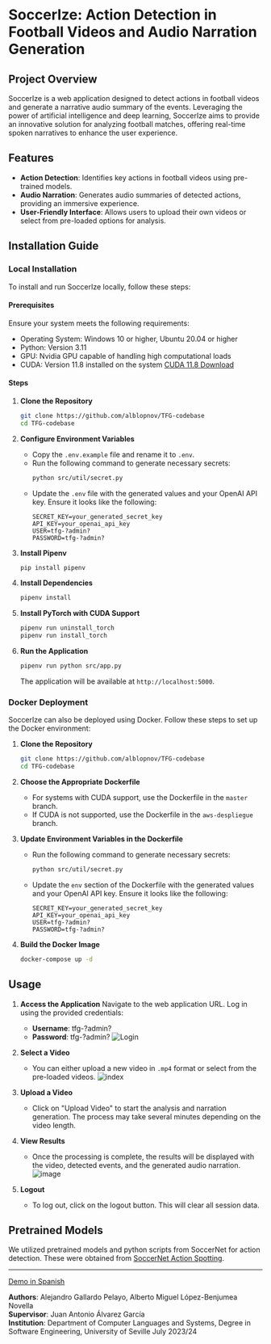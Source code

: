 
# SoccerIze: Action Detection in Football Videos and Audio Narration Generation

## Project Overview

SoccerIze is a web application designed to detect actions in football videos and generate a narrative audio summary of the events. Leveraging the power of artificial intelligence and deep learning, SoccerIze aims to provide an innovative solution for analyzing football matches, offering real-time spoken narratives to enhance the user experience.

## Features

- **Action Detection**: Identifies key actions in football videos using pre-trained models.
- **Audio Narration**: Generates audio summaries of detected actions, providing an immersive experience.
- **User-Friendly Interface**: Allows users to upload their own videos or select from pre-loaded options for analysis.

## Installation Guide

### Local Installation

To install and run SoccerIze locally, follow these steps:

#### Prerequisites

Ensure your system meets the following requirements:
- Operating System: Windows 10 or higher, Ubuntu 20.04 or higher
- Python: Version 3.11
- GPU: Nvidia GPU capable of handling high computational loads
- CUDA: Version 11.8 installed on the system [CUDA 11.8 Download](https://developer.nvidia.com/cuda-11-8-0-download-archive)

#### Steps

1. **Clone the Repository**
   ```bash
   git clone https://github.com/alblopnov/TFG-codebase
   cd TFG-codebase
   ```

2. **Configure Environment Variables**
   - Copy the `.env.example` file and rename it to `.env`.
   - Run the following command to generate necessary secrets:
     ```bash
     python src/util/secret.py
     ```
   - Update the `.env` file with the generated values and your OpenAI API key. Ensure it looks like the following:
     ```
     SECRET_KEY=your_generated_secret_key
     API_KEY=your_openai_api_key
     USER=tfg-?admin?
     PASSWORD=tfg-?admin?
     ```

3. **Install Pipenv**
   ```bash
   pip install pipenv
   ```

4. **Install Dependencies**
   ```bash
   pipenv install
   ```

5. **Install PyTorch with CUDA Support**
   ```bash
   pipenv run uninstall_torch
   pipenv run install_torch 
   ```

6. **Run the Application**
   ```bash
   pipenv run python src/app.py
   ```
   The application will be available at `http://localhost:5000`.

### Docker Deployment

SoccerIze can also be deployed using Docker. Follow these steps to set up the Docker environment:

1. **Clone the Repository**
   ```bash
   git clone https://github.com/alblopnov/TFG-codebase
   cd TFG-codebase
   ```

2. **Choose the Appropriate Dockerfile**
   - For systems with CUDA support, use the Dockerfile in the `master` branch.
   - If CUDA is not supported, use the Dockerfile in the `aws-despliegue` branch.
     
3. **Update Environment Variables in the Dockerfile**
   - Run the following command to generate necessary secrets:
     ```bash
     python src/util/secret.py
     ```
   - Update the `env` section of the Dockerfile with the generated values and your OpenAI API key. Ensure it looks like the following:
     ```
     SECRET_KEY=your_generated_secret_key
     API_KEY=your_openai_api_key
     USER=tfg-?admin?
     PASSWORD=tfg-?admin?
     ```

3. **Build the Docker Image**
   ```bash
   docker-compose up -d
   ```

## Usage

1. **Access the Application**
   Navigate to the web application URL. Log in using the provided credentials:
   - **Username**: tfg-?admin?
   - **Password**: tfg-?admin?
     ![Login](https://github.com/alblopnov/TFG-codebase/assets/74500641/39182fd3-24c7-4a28-86c4-01a46fd0602e)

2. **Select a Video**
   - You can either upload a new video in `.mp4` format or select from the pre-loaded videos.
     ![index](https://github.com/alblopnov/TFG-codebase/assets/74500641/86ffaa5a-c9d9-4294-8b64-03db5c64873f)

3. **Upload a Video**
   - Click on "Upload Video" to start the analysis and narration generation. The process may take several minutes depending on the video length.

4. **View Results**
   - Once the processing is complete, the results will be displayed with the video, detected events, and the generated audio narration.
     ![image](https://github.com/alblopnov/TFG-codebase/assets/74500641/6d4ad938-f7b0-414d-8ae2-971643cde573)

5. **Logout**
   - To log out, click on the logout button. This will clear all session data.

## Pretrained Models

We utilized pretrained models and python scripts from SoccerNet for action detection. These were obtained from [SoccerNet Action Spotting](https://github.com/jhong93/spot).

---
[Demo in Spanish](https://uses0-my.sharepoint.com/:v:/g/personal/alblopnov_alum_us_es/Eb5Rkjln0DFCu78LBa8nPdsBL-eM52VzYIItIIUc3Ve_Zw?nav=eyJyZWZlcnJhbEluZm8iOnsicmVmZXJyYWxBcHAiOiJTdHJlYW1XZWJBcHAiLCJyZWZlcnJhbFZpZXciOiJTaGFyZURpYWxvZy1MaW5rIiwicmVmZXJyYWxBcHBQbGF0Zm9ybSI6IldlYiIsInJlZmVycmFsTW9kZSI6InZpZXcifX0%3D&e=46xHLU)

**Authors**: Alejandro Gallardo Pelayo, Alberto Miguel López-Benjumea Novella  
**Supervisor**: Juan Antonio Álvarez García  
**Institution**: Department of Computer Languages and Systems, Degree in Software Engineering, University of Seville July 2023/24
